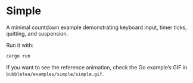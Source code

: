 # Simple

A minimal countdown example demonstrating keyboard input, timer ticks, quitting, and suspension.

Run it with:

```bash
cargo run
```

If you want to see the reference animation, check the Go example’s GIF in `bubbletea/examples/simple/simple.gif`.
